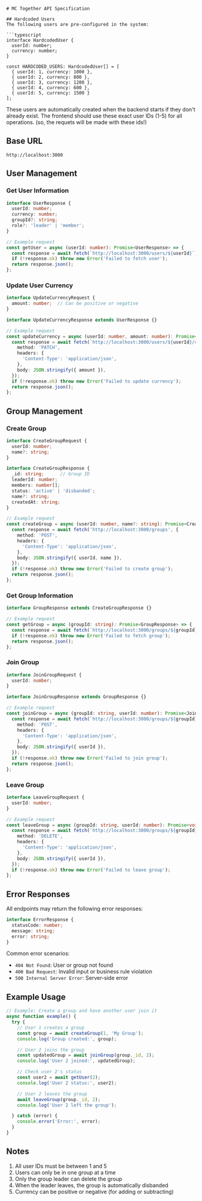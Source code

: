 ```
# MC Together API Specification

## Hardcoded Users
The following users are pre-configured in the system:

```typescript
interface HardcodedUser {
  userId: number;
  currency: number;
}

const HARDCODED_USERS: HardcodedUser[] = [
  { userId: 1, currency: 1000 },
  { userId: 2, currency: 800 },
  { userId: 3, currency: 1200 },
  { userId: 4, currency: 600 },
  { userId: 5, currency: 1500 }
];
```

These users are automatically created when the backend starts if they don't already exist. The frontend should use these exact user IDs (1-5) for all operations. (so, the requets will be made with these ids!)

## Base URL
```
http://localhost:3000
```

## User Management

### Get User Information
```typescript
interface UserResponse {
  userId: number;
  currency: number;
  groupId?: string;
  role?: 'leader' | 'member';
}

// Example request
const getUser = async (userId: number): Promise<UserResponse> => {
  const response = await fetch(`http://localhost:3000/users/${userId}`);
  if (!response.ok) throw new Error('Failed to fetch user');
  return response.json();
};
```

### Update User Currency
```typescript
interface UpdateCurrencyRequest {
  amount: number;  // Can be positive or negative
}

interface UpdateCurrencyResponse extends UserResponse {}

// Example request
const updateCurrency = async (userId: number, amount: number): Promise<UpdateCurrencyResponse> => {
  const response = await fetch(`http://localhost:3000/users/${userId}/currency`, {
    method: 'PATCH',
    headers: {
      'Content-Type': 'application/json',
    },
    body: JSON.stringify({ amount }),
  });
  if (!response.ok) throw new Error('Failed to update currency');
  return response.json();
};
```

## Group Management

### Create Group
```typescript
interface CreateGroupRequest {
  userId: number;
  name?: string;
}

interface CreateGroupResponse {
  _id: string;      // Group ID
  leaderId: number;
  members: number[];
  status: 'active' | 'disbanded';
  name?: string;
  createdAt: string;
}

// Example request
const createGroup = async (userId: number, name?: string): Promise<CreateGroupResponse> => {
  const response = await fetch('http://localhost:3000/groups', {
    method: 'POST',
    headers: {
      'Content-Type': 'application/json',
    },
    body: JSON.stringify({ userId, name }),
  });
  if (!response.ok) throw new Error('Failed to create group');
  return response.json();
};
```

### Get Group Information
```typescript
interface GroupResponse extends CreateGroupResponse {}

// Example request
const getGroup = async (groupId: string): Promise<GroupResponse> => {
  const response = await fetch(`http://localhost:3000/groups/${groupId}`);
  if (!response.ok) throw new Error('Failed to fetch group');
  return response.json();
};
```

### Join Group
```typescript
interface JoinGroupRequest {
  userId: number;
}

interface JoinGroupResponse extends GroupResponse {}

// Example request
const joinGroup = async (groupId: string, userId: number): Promise<JoinGroupResponse> => {
  const response = await fetch(`http://localhost:3000/groups/${groupId}/join`, {
    method: 'POST',
    headers: {
      'Content-Type': 'application/json',
    },
    body: JSON.stringify({ userId }),
  });
  if (!response.ok) throw new Error('Failed to join group');
  return response.json();
};
```

### Leave Group
```typescript
interface LeaveGroupRequest {
  userId: number;
}

// Example request
const leaveGroup = async (groupId: string, userId: number): Promise<void> => {
  const response = await fetch(`http://localhost:3000/groups/${groupId}`, {
    method: 'DELETE',
    headers: {
      'Content-Type': 'application/json',
    },
    body: JSON.stringify({ userId }),
  });
  if (!response.ok) throw new Error('Failed to leave group');
};
```

## Error Responses

All endpoints may return the following error responses:

```typescript
interface ErrorResponse {
  statusCode: number;
  message: string;
  error: string;
}
```

Common error scenarios:
- `404 Not Found`: User or group not found
- `400 Bad Request`: Invalid input or business rule violation
- `500 Internal Server Error`: Server-side error

## Example Usage

```typescript
// Example: Create a group and have another user join it
async function example() {
  try {
    // User 1 creates a group
    const group = await createGroup(1, 'My Group');
    console.log('Group created:', group);

    // User 2 joins the group
    const updatedGroup = await joinGroup(group._id, 2);
    console.log('User 2 joined:', updatedGroup);

    // Check user 2's status
    const user2 = await getUser(2);
    console.log('User 2 status:', user2);

    // User 2 leaves the group
    await leaveGroup(group._id, 2);
    console.log('User 2 left the group');

  } catch (error) {
    console.error('Error:', error);
  }
}
```

## Notes
1. All user IDs must be between 1 and 5
2. Users can only be in one group at a time
3. Only the group leader can delete the group
4. When the leader leaves, the group is automatically disbanded
5. Currency can be positive or negative (for adding or subtracting) 
```